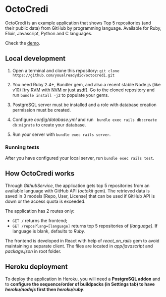 # OctoCredi

OctoCredi is an example application that shows Top 5 repositories (and their public data) from GitHub by programming language. Available for Ruby, Elixir, Javascript, Python and C languages.

Check the [demo](https://octocredi.herokuapp.com/).

## Local development

1. Open a terminal and clone this repository: ``` git clone https://github.com/youalreadydid/octocredi.git ```

2. You need Ruby 2.4+, Bundler gem, and also a recent stable Node.js (like v10) [try [RVM](https://rvm.io/) with [NVM](https://github.com/creationix/nvm) or just [asdf](https://github.com/asdf-vm/asdf)]. Go to the cloned repository and run ```bundle install -j2``` to populate your gems.

3. PostgreSQL server must be installed and a role with database creation permission must be created.

4. Configure *config/database.yml* and run ```
bundle exec rails db:create db:migrate``` to create your database.

5. Run your server with ```bundle exec rails server```.

### Running tests

After you have configured your local server, run ```bundle exec rails test```.

## How OctoCredi works

Through *GithubService*, the application gets top 5 repositories from an available language with GitHub API (*octokit* gem). The retrieved data is saved in 3 models [Repo, User, License] that can be used if GitHub API is down or the access quota is exceeded.

The application has 2 routes only:

* ```GET /``` returns the frontend;
* ```GET /repos?lang=[language]``` returns top 5 repositories of *[language]*. If language is blank, defaults to *Ruby*.

The frontend is developed in React with help of *react\_on\_rails* gem to avoid maintaining a separate client. The files are located in *app/javascript* and *package.json* in root folder.

## Heroku deployment

To deploy the application in Heroku, you will need a **PostgreSQL addon** and to **configure the sequence/order of buildpacks (in Settings tab) to have *heroku/nodejs* first then *heroku/ruby***.
